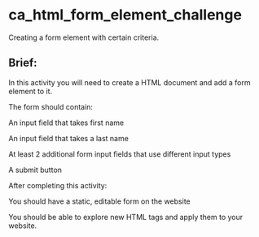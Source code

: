 # ca_html_form_element_challenge
Creating a form element with certain criteria.

## Brief:  
In this activity you will need to create a HTML document and add a form element to it.

The form should contain:

An input field that takes first name

An input field that takes a last name

At least 2 additional form input fields that use different input types

A submit button

After completing this activity:

You should have a static, editable form on the website

You should be able to explore new HTML tags and apply them to your website.

